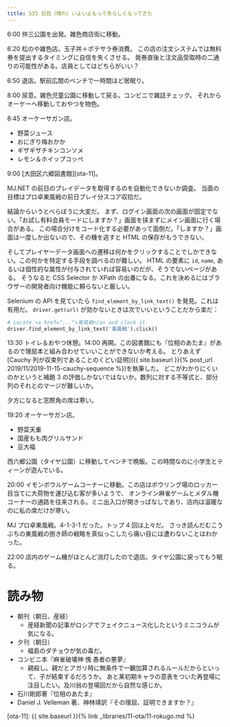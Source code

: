 ```yaml
---
title: 533 日目（晴れ）いよいよもって冬らしくなってきた
---
```


6:00 仲三公園を出発。雑色商店街に移動。

6:20 松のや雑色店。玉子丼＋ポテサラ券消費。
この店の注文システムでは無料券を提出するタイミングに自信を失くさせる。
発券直後と注文品受取時の二通りの可能性がある。店員としてはどちらがいい？

6:50 退店。駅前広間のベンチで一時間ほど居眠り。

8:00 尿意。雑色児童公園に移動して戻る。コンビニで雑誌チェック。
それからオーケーへ移動しておやつを物色。

8:45 オーケーサガン店。
* 野菜ジュース
* おにぎり梅おかか
* ギザギザチキンコンソメ
* レモン＆ホイップコッペ

9:00 [大田区六郷図書館][ota-11]。

MJ.NET の前日のプレイデータを取得するのを自動化できないか調査。
当面の目標はプロ卓東風戦の前日プレイ分スコア収拾だ。

結論からいうとべらぼうに大変だ。
まず、ログイン画面の次の画面が固定でない。「お試し有料会員モードにしますか？」画面を挟まずにメイン画面に行く場合がある。
この場合分けをコード化する必要があって面倒だ。「しますか？」画面は一度しか出ないので、その機を逃すと HTML の保存がもうできない。

そしてプレイヤーデータ画面への遷移は何かをクリックすることでしかできない。この何かを特定する手段を調べるのが難しい。
HTML の要素に `id`, `name`, あるいは個性的な属性が付与されていれば容易いのだが、そうでないページがある。
そうなると CSS Selector か XPath の出番になる。これを決めるにはブラウザーの開発者向け機能に頼らないと厳しい。

Selenium の API を見ていたら `find_element_by_link_text()` を発見。これは有用だ。
`driver.get(url)` が効かないときは次でいいということだから楽だ：

```python
# Locate <a href="...">東風戦</a> and clock it.
driver.find_element_by_link_text('東風戦').click()
```

13:30 トイレ＆おやつ休憩。14:00 再開。この図書館にも『位相のあたま』があるので理屈本と組み合わせていいことができないか考える。
とりあえず [Cauchy 列が収束列であることのくどい証明]({{ site.baseurl }}{% post_url 2019/11/2019-11-15-cauchy-sequence %})を執筆した。
どこがわかりにくいのかというと補題 3 の評価しかないではないか。数列に対する不等式と、部分列のそれとのマージが難しいか。

夕方になると窓際角の席は寒い。

19:20 オーケーサガン店。
* 野菜天重
* 国産もも肉グリルサンド
* 豆大福

西六郷公園（タイヤ公園）に移動してベンチで晩飯。この時間なのに小学生とティーンが遊んでいる。

20:00 イモンボウルゲームコーナーに移動。この店はボウリング場のロッカー目当てに大荷物を運び込む客が多いようで、
オンライン麻雀ゲームとメダル機コーナーの通路を往来される。ミニ出入口が開きっぱなしであり、店内は温暖なのに私の席だけが寒い。

MJ プロ卓東風戦。4-1-3-1 だった。トップ 4 回は上々だ。
さっき読んだむこうぶちの東風戦の捌き師の戦略を真似っこしたら痛い目には遭わないことはわかった。

22:00 店内のゲーム機がほとんど消灯したので退店。タイヤ公園に戻ってもう眠る。

# 読み物

* 朝刊（朝日、産経）
  * 産経新聞の記事がロシアでフェイクニュース化したというミニコラムが気になる。
* 夕刊（朝日）
  * 福島のダチョウが気の毒だ。
* コンビニ本『麻雀破壊神 傀 愚者の悪夢』
  * 親殺し。親だとアガリ時に無条件で一飜加算されるルールだからといって、子が結束するだろうか。
    あと某初期キャラの意表をついた再登場に注目したい。及川翁の登場回だから自然な感じか。
* 石川剛郎著『位相のあたま』
* Daniel J. Velleman 著、神林靖訳『その理屈、証明できますか？』

[ota-11]: {{ site.baseurl }}{% link _libraries/11-ota/11-rokugo.md %}
